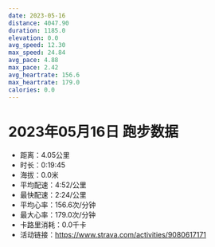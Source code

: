 ```yaml
---
date: 2023-05-16
distance: 4047.90
duration: 1185.0
elevation: 0.0
avg_speed: 12.30
max_speed: 24.84
avg_pace: 4.88
max_pace: 2.42
avg_heartrate: 156.6
max_heartrate: 179.0
calories: 0.0
---
```


# 2023年05月16日 跑步数据

- 距离：4.05公里
- 时长：0:19:45
- 海拔：0.0米
- 平均配速：4:52/公里
- 最快配速：2:24/公里
- 平均心率：156.6次/分钟
- 最大心率：179.0次/分钟
- 卡路里消耗：0.0千卡
- 活动链接：https://www.strava.com/activities/9080617171
